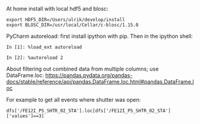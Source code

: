 At home install with local hdf5 and blosc:

```
export HDF5_DIR=/Users/ulrik/develop/install
export BLOSC_DIR=/usr/local/Cellar/c-blosc/1.15.0
```


PyCharm autoreload: first install ipython with pip. 
Then in the ipython shell:

```shell script
In [1]: %load_ext autoreload

In [2]: %autoreload 2

```

About filtering out combined data from multiple columns; use DataFrame.loc:
https://pandas.pydata.org/pandas-docs/stable/reference/api/pandas.DataFrame.loc.html#pandas.DataFrame.loc

For example to get all events where shutter was open:

```dfs['/FE12I_PS_SHTR_02_STA'].loc[dfs['/FE12I_PS_SHTR_02_STA']['values']==3]```
